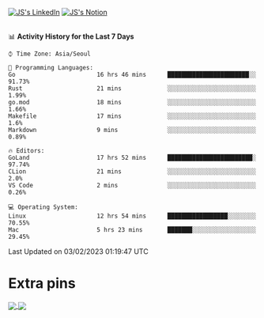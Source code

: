 
[![JS's LinkedIn](https://img.shields.io/badge/LinkedIn-blue?style=for-the-badge&logo=linkedin)](https://www.linkedin.com/in/jaeseung-lee-5a2a32139/) 
[![JS's Notion](https://img.shields.io/badge/Notion-black?style=for-the-badge&logo=notion)](https://bit.ly/ljswiki1) <br><br>
<!-- ![JS's GitHub stats](https://github-readme-stats-lemon-five.vercel.app/api?username=tkxkd0159&hide=contribs,prs,stars,issues&show_icons=true&theme=react&include_all_commits=true)   -->
<!-- ![Top Langs](https://github-readme-stats-lemon-five.vercel.app/api/top-langs/?username=tkxkd0159&layout=compact&hide=jupyter%20notebook,scss,html,css&langs_count=10)  -->


<!--START_SECTION:waka-->
📊 **Activity History for the Last 7 Days** 

```text
⌚︎ Time Zone: Asia/Seoul

💬 Programming Languages: 
Go                       16 hrs 46 mins      ███████████████████████░░   91.73% 
Rust                     21 mins             ░░░░░░░░░░░░░░░░░░░░░░░░░   1.99% 
go.mod                   18 mins             ░░░░░░░░░░░░░░░░░░░░░░░░░   1.66% 
Makefile                 17 mins             ░░░░░░░░░░░░░░░░░░░░░░░░░   1.6% 
Markdown                 9 mins              ░░░░░░░░░░░░░░░░░░░░░░░░░   0.89%

🔥 Editors: 
GoLand                   17 hrs 52 mins      ████████████████████████░   97.74% 
CLion                    21 mins             ░░░░░░░░░░░░░░░░░░░░░░░░░   2.0% 
VS Code                  2 mins              ░░░░░░░░░░░░░░░░░░░░░░░░░   0.26%

💻 Operating System: 
Linux                    12 hrs 54 mins      █████████████████░░░░░░░░   70.55% 
Mac                      5 hrs 23 mins       ███████░░░░░░░░░░░░░░░░░░   29.45%

```


 Last Updated on 03/02/2023 01:19:47 UTC
<!--END_SECTION:waka-->

# Extra pins
<a href="https://github.com/tkxkd0159/tkxkd0159.github.io">
  <img align="center" src="https://github-readme-stats-lemon-five.vercel.app/api/pin/?username=tkxkd0159&repo=nft-card-game&theme=react" />
</a>
<a href="https://github.com/tkxkd0159/dsalgo">
  <img align="center" src="https://github-readme-stats-lemon-five.vercel.app/api/pin/?username=tkxkd0159&repo=dsalgo&theme=react" />
</a>

<!---
- 🔭 I’m currently working on ...
- 🌱 I’m currently learning blockchain and distributed network
- 👯 I’m looking to collaborate on ...
- 🤔 I’m looking for help with ...
- 💬 Ask me about ...
- 📫 How to reach me: ...
- 😄 Pronouns: ...
- ⚡ Fun fact: ...
-->

